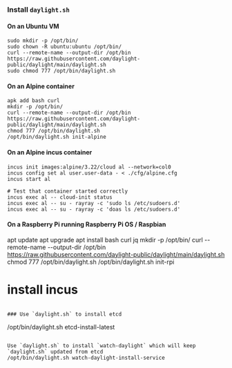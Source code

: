 ### Install `daylight.sh`

#### On an Ubuntu VM
```
sudo mkdir -p /opt/bin/
sudo chown -R ubuntu:ubuntu /opt/bin/
curl --remote-name --output-dir /opt/bin https://raw.githubusercontent.com/daylight-public/daylight/main/daylight.sh
sudo chmod 777 /opt/bin/daylight.sh
```


#### On an Alpine container
```
apk add bash curl
mkdir -p /opt/bin/
curl --remote-name --output-dir /opt/bin https://raw.githubusercontent.com/daylight-public/daylight/main/daylight.sh
chmod 777 /opt/bin/daylight.sh
/opt/bin/daylight.sh init-alpine
```

#### On an Alpine incus container
```
incus init images:alpine/3.22/cloud al --network=col0
incus config set al user.user-data - < ./cfg/alpine.cfg
incus start al

# Test that container started correctly
incus exec al -- cloud-init status
incus exec al -- su - rayray -c 'sudo ls /etc/sudoers.d'
incus exec al -- su - rayray -c 'doas ls /etc/sudoers.d'
```

#### On a Raspberry Pi running Raspberry Pi OS / Raspbian
apt update
apt upgrade
apt install bash curl jq
mkdir -p /opt/bin/
curl --remote-name --output-dir /opt/bin https://raw.githubusercontent.com/daylight-public/daylight/main/daylight.sh
chmod 777 /opt/bin/daylight.sh
/opt/bin/daylight.sh init-rpi
# install incus
```

### Use `daylight.sh` to install etcd
```
/opt/bin/daylight.sh etcd-install-latest
```

Use `daylight.sh` to install `watch-daylight` which will keep `daylight.sh` updated from etcd
/opt/bin/daylight.sh watch-daylight-install-service